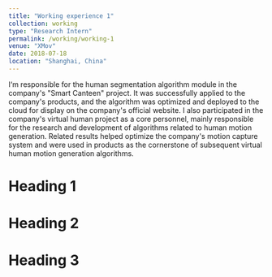 ```yaml
---
title: "Working experience 1"
collection: working
type: "Research Intern"
permalink: /working/working-1
venue: "XMov"
date: 2018-07-18
location: "Shanghai, China"
---
```


I‘m responsible for the human segmentation algorithm module in the company's "Smart Canteen" project. It was successfully applied to the company's products, and the algorithm was optimized and deployed to the cloud for display on the company's official website.
I also participated in the company's virtual human project as a core personnel, mainly responsible for the research and development of algorithms related to human motion generation. Related results helped optimize the company's motion capture system and were used in products as the cornerstone of subsequent virtual human motion generation algorithms.

Heading 1
======

Heading 2
======

Heading 3
======
